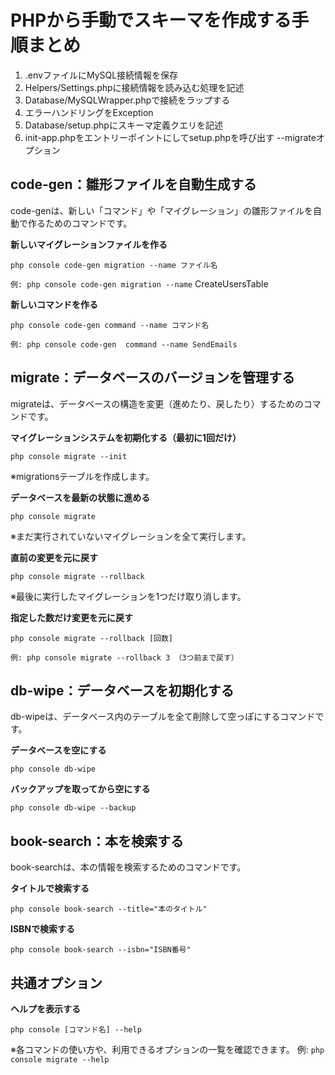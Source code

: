# PHPから手動でスキーマを作成する手順まとめ

1. .envファイルにMySQL接続情報を保存
2. Helpers/Settings.phpに接続情報を読み込む処理を記述
3. Database/MySQLWrapper.phpで接続をラップする
4. エラーハンドリングをException
5. Database/setup.phpにスキーマ定義クエリを記述
6. init-app.phpをエントリーポイントにしてsetup.phpを呼び出す --migrateオプション


## code-gen：雛形ファイルを自動生成する
code-genは、新しい「コマンド」や「マイグレーション」の雛形ファイルを自動で作るためのコマンドです。

**新しいマイグレーションファイルを作る**

```
php console code-gen migration --name ファイル名
``` 
```例: php console code-gen migration --name``` CreateUsersTable

**新しいコマンドを作る**

```
php console code-gen command --name コマンド名
```
```例: php console code-gen  command --name SendEmails```

## migrate：データベースのバージョンを管理する
migrateは、データベースの構造を変更（進めたり、戻したり）するためのコマンドです。

**マイグレーションシステムを初期化する（最初に1回だけ）**

```
php console migrate --init
```
※migrationsテーブルを作成します。

**データベースを最新の状態に進める**

```
php console migrate
```
※まだ実行されていないマイグレーションを全て実行します。

**直前の変更を元に戻す**

```
php console migrate --rollback
```
※最後に実行したマイグレーションを1つだけ取り消します。

**指定した数だけ変更を元に戻す**

```
php console migrate --rollback [回数]
```
```例: php console migrate --rollback 3 （3つ前まで戻す）```

## db-wipe：データベースを初期化する
db-wipeは、データベース内のテーブルを全て削除して空っぽにするコマンドです。

**データベースを空にする**
```
php console db-wipe
```

**バックアップを取ってから空にする**
```
php console db-wipe --backup
```

## book-search：本を検索する
book-searchは、本の情報を検索するためのコマンドです。

**タイトルで検索する**
```
php console book-search --title="本のタイトル"
```
**ISBNで検索する**
```
php console book-search --isbn="ISBN番号"
```

## 共通オプション
**ヘルプを表示する**

```
php console [コマンド名] --help
```
※各コマンドの使い方や、利用できるオプションの一覧を確認できます。
例: ```php console migrate --help```